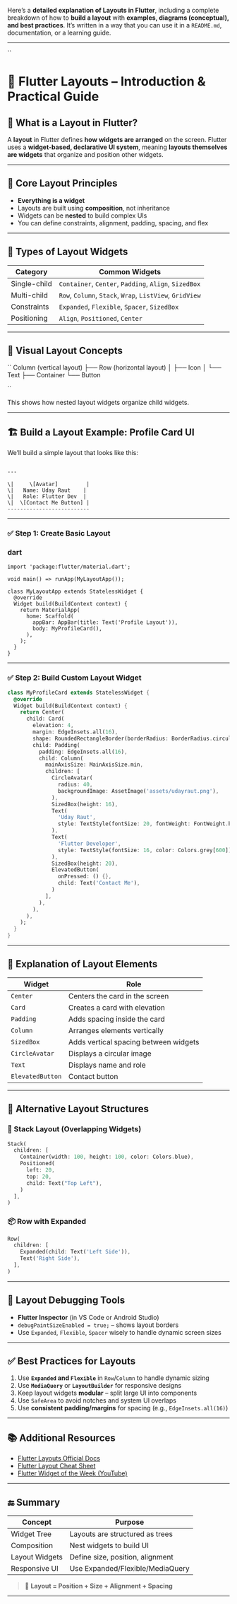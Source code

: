 Here’s a **detailed explanation of Layouts in Flutter**, including a complete breakdown of how to **build a layout** with **examples, diagrams (conceptual), and best practices**. It’s written in a way that you can use it in a `README.md`, documentation, or a learning guide.

---

``
# 🧱 Flutter Layouts – Introduction & Practical Guide

## 📘 What is a Layout in Flutter?

A **layout** in Flutter defines **how widgets are arranged** on the screen. Flutter uses a **widget-based, declarative UI system**, meaning **layouts themselves are widgets** that organize and position other widgets.

---

## 🎯 Core Layout Principles

- **Everything is a widget**
- Layouts are built using **composition**, not inheritance
- Widgets can be **nested** to build complex UIs
- You can define constraints, alignment, padding, spacing, and flex

---

## 🧱 Types of Layout Widgets

| Category      | Common Widgets                          |
|---------------|------------------------------------------|
| Single-child  | `Container`, `Center`, `Padding`, `Align`, `SizedBox` |
| Multi-child   | `Row`, `Column`, `Stack`, `Wrap`, `ListView`, `GridView` |
| Constraints   | `Expanded`, `Flexible`, `Spacer`, `SizedBox`            |
| Positioning   | `Align`, `Positioned`, `Center`                         |

---

## 📐 Visual Layout Concepts

``
Column (vertical layout)
├── Row (horizontal layout)
│   ├── Icon
│   └── Text
├── Container
└── Button

``

This shows how nested layout widgets organize child widgets.

---

## 🏗️ Build a Layout Example: Profile Card UI

We’ll build a simple layout that looks like this:

```

---

\|     \[Avatar]         |
\|   Name: Uday Raut    |
\|   Role: Flutter Dev  |
\|  \[Contact Me Button] |
--------------------------

```

---

### ✅ Step 1: Create Basic Layout

### dart
```
import 'package:flutter/material.dart';

void main() => runApp(MyLayoutApp());

class MyLayoutApp extends StatelessWidget {
  @override
  Widget build(BuildContext context) {
    return MaterialApp(
      home: Scaffold(
        appBar: AppBar(title: Text('Profile Layout')),
        body: MyProfileCard(),
      ),
    );
  }
}
```

---

### ✅ Step 2: Build Custom Layout Widget

```dart
class MyProfileCard extends StatelessWidget {
  @override
  Widget build(BuildContext context) {
    return Center(
      child: Card(
        elevation: 4,
        margin: EdgeInsets.all(16),
        shape: RoundedRectangleBorder(borderRadius: BorderRadius.circular(12)),
        child: Padding(
          padding: EdgeInsets.all(16),
          child: Column(
            mainAxisSize: MainAxisSize.min,
            children: [
              CircleAvatar(
                radius: 40,
                backgroundImage: AssetImage('assets/udayraut.png'),
              ),
              SizedBox(height: 16),
              Text(
                'Uday Raut',
                style: TextStyle(fontSize: 20, fontWeight: FontWeight.bold),
              ),
              Text(
                'Flutter Developer',
                style: TextStyle(fontSize: 16, color: Colors.grey[600]),
              ),
              SizedBox(height: 20),
              ElevatedButton(
                onPressed: () {},
                child: Text('Contact Me'),
              )
            ],
          ),
        ),
      ),
    );
  }
}
```

---

## 🧠 Explanation of Layout Elements

| Widget           | Role                                  |
| ---------------- | ------------------------------------- |
| `Center`         | Centers the card in the screen        |
| `Card`           | Creates a card with elevation         |
| `Padding`        | Adds spacing inside the card          |
| `Column`         | Arranges elements vertically          |
| `SizedBox`       | Adds vertical spacing between widgets |
| `CircleAvatar`   | Displays a circular image             |
| `Text`           | Displays name and role                |
| `ElevatedButton` | Contact button                        |

---

## 🔁 Alternative Layout Structures

### 🧭 Stack Layout (Overlapping Widgets)

```dart
Stack(
  children: [
    Container(width: 100, height: 100, color: Colors.blue),
    Positioned(
      left: 20,
      top: 20,
      child: Text("Top Left"),
    )
  ],
)
```

### 📦 Row with Expanded

```dart
Row(
  children: [
    Expanded(child: Text('Left Side')),
    Text('Right Side'),
  ],
)
```

---

## 🧰 Layout Debugging Tools

* **Flutter Inspector** (in VS Code or Android Studio)
* `debugPaintSizeEnabled = true;` – shows layout borders
* Use `Expanded`, `Flexible`, `Spacer` wisely to handle dynamic screen sizes

---

## ✅ Best Practices for Layouts

1. Use **`Expanded` and `Flexible`** in `Row`/`Column` to handle dynamic sizing
2. Use **`MediaQuery`** or **`LayoutBuilder`** for responsive designs
3. Keep layout widgets **modular** – split large UI into components
4. Use `SafeArea` to avoid notches and system UI overlaps
5. Use **consistent padding/margins** for spacing (e.g., `EdgeInsets.all(16)`)

---

## 📚 Additional Resources

* [Flutter Layouts Official Docs](https://docs.flutter.dev/ui/layout)
* [Flutter Layout Cheat Sheet](https://docs.flutter.dev/ui/layout/cheat-sheet)
* [Flutter Widget of the Week (YouTube)](https://www.youtube.com/watch?v=RJEnTRBxaM4&list=PLjxrf2q8roU1quF6ny8oFHJpOKhe6qZMO)

---

## 🔚 Summary

| Concept        | Purpose                          |
| -------------- | -------------------------------- |
| Widget Tree    | Layouts are structured as trees  |
| Composition    | Nest widgets to build UI         |
| Layout Widgets | Define size, position, alignment |
| Responsive UI  | Use Expanded/Flexible/MediaQuery |

> 🎯 **Layout = Position + Size + Alignment + Spacing**

---

 
